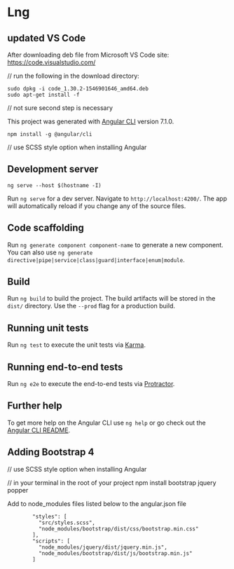 # Lng

## updated VS Code

After downloading deb file from Microsoft VS Code site: 
https://code.visualstudio.com/

// run the following in the download directory:

    sudo dpkg -i code_1.30.2-1546901646_amd64.deb
    sudo apt-get install -f

// not sure second step is necessary

This project was generated with [Angular CLI](https://github.com/angular/angular-cli) version 7.1.0.

    npm install -g @angular/cli

// use SCSS style option when installing Angular

## Development server

    ng serve --host $(hostname -I)

Run `ng serve` for a dev server. Navigate to `http://localhost:4200/`. The app will automatically reload if you change any of the source files.

## Code scaffolding

Run `ng generate component component-name` to generate a new component. You can also use `ng generate directive|pipe|service|class|guard|interface|enum|module`.

## Build

Run `ng build` to build the project. The build artifacts will be stored in the `dist/` directory. Use the `--prod` flag for a production build.

## Running unit tests

Run `ng test` to execute the unit tests via [Karma](https://karma-runner.github.io).

## Running end-to-end tests

Run `ng e2e` to execute the end-to-end tests via [Protractor](http://www.protractortest.org/).

## Further help

To get more help on the Angular CLI use `ng help` or go check out the [Angular CLI README](https://github.com/angular/angular-cli/blob/master/README.md).

## Adding Bootstrap 4
// use SCSS style option when installing Angular

// in your terminal in the root of your project
    npm install bootstrap jquery popper

Add to node_modules files listed below to the angular.json file

            "styles": [
              "src/styles.scss",
              "node_modules/bootstrap/dist/css/bootstrap.min.css"
            ],
            "scripts": [
              "node_modules/jquery/dist/jquery.min.js",
              "node_modules/bootstrap/dist/js/bootstrap.min.js"
            ]
